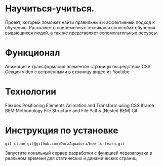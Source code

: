 # Научиться-учиться.

Проект, который поможет найти правильный и эффективный подход к обучению. Расскажет о современных техниках и сопособах обучения выдающихся людей, а так же представляет вспомогательные ресурсы. 

# Функционал

Анимация и трансформация элементов страницы посредством CSS
Секция video с встроенными в страницу видео из Youtube

# Технологии

Flexbox
Positioning Elements
Animation and Transform using CSS
Iframe
BEM Methodology
File Structure and File Paths (Nested BEM)
Git

# Инструкция по установке

```
git clone git@github.com:DoraAquadora/how-to-learn.git
``` 
Запустите локальный сервер разработки с функцией перезагрузки в реальном времени для статических и динамических страниц 